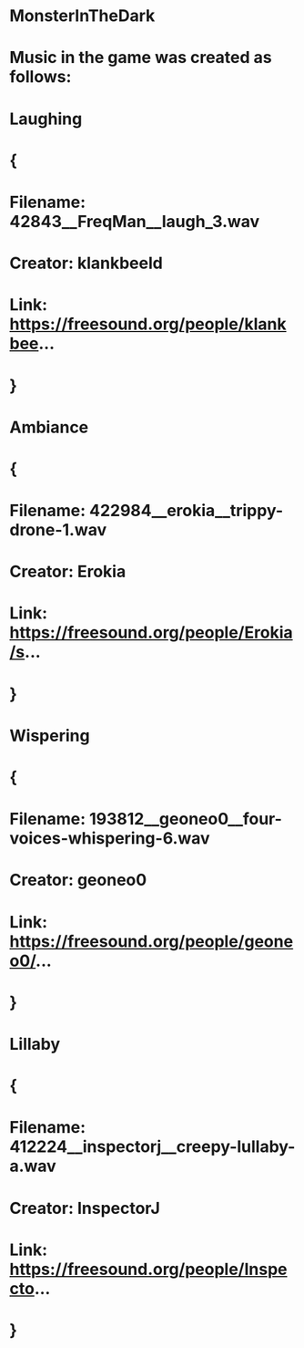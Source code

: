 # MonsterInTheDark
# 
# Music in the game was created as follows:
# 
# Laughing
# {
#   Filename: 42843__FreqMan__laugh_3.wav
#   Creator: klankbeeld
#   Link: https://freesound.org/people/klankbee...
# }
#
# Ambiance
# {
#   Filename: 422984__erokia__trippy-drone-1.wav
#   Creator: Erokia
#   Link: https://freesound.org/people/Erokia/s...
# }
#
# Wispering
# {
#   Filename: 193812__geoneo0__four-voices-whispering-6.wav
#   Creator: geoneo0
#   Link: https://freesound.org/people/geoneo0/...
# }
#
# Lillaby
# {
#   Filename: 412224__inspectorj__creepy-lullaby-a.wav
#   Creator: InspectorJ
#   Link: https://freesound.org/people/Inspecto...
# }
